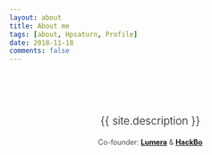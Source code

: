 ```yaml
---
layout: about
title: About me
tags: [about, Hpsaturn, Profile]
date: 2018-11-18
comments: false
---
```


<center style="margin-top:90px;">

<p style="font-size:1.2rem;font-weight:300;">
{{ site.description }}
</p>

<p style="font-size:0.8rem;font-weight:300">
Co-founder:
<a href="http://lumera.co/ks" target="_blank"><b>Lumera</b></a> & <a href="http://hackbo.co" target="_blank"><b>HackBo</b></a>
</p>

</center>


